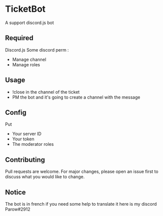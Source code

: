 # TicketBot
A support discord.js bot


## Required

Discord.js
Some discord perm : 
  - Manage channel
  - Manage roles
## Usage

  - !close in the channel of the ticket
  - PM the bot and it's going to create a channel with the message

## Config

Put
  - Your server ID
  - Your token
  - The moderator roles
  

## Contributing
Pull requests are welcome. For major changes, please open an issue first to discuss what you would like to change.

## Notice

The bot is in french if you need some help to translate it here is my discord Parow#2912
